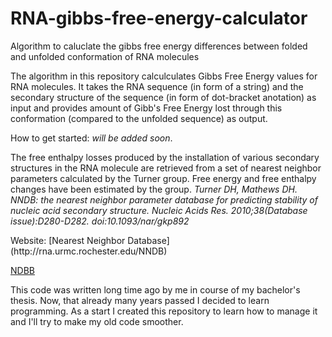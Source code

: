 # RNA-gibbs-free-energy-calculator
Algorithm to caluclate the gibbs free energy differences between folded and unfolded conformation of RNA molecules


The algorithm in this repository calculculates Gibbs Free Energy values for RNA molecules. 
It takes the RNA sequence (in form of a string) and the secondary structure of the sequence (in form of dot-bracket anotation) as input and provides amount of Gibb's Free Energy lost through this conformation (compared to the unfolded sequence) as output. 

How to get started: *will be added soon*.

The free enthalpy losses produced by the installation of various secondary structures in the RNA molecule are retrieved from a set of nearest neighbor parameters calculated by the Turner group. Free energy and free enthalpy changes have been estimated by the group. 
*Turner DH, Mathews DH. NNDB: the nearest neighbor parameter database for predicting stability of nucleic acid secondary structure. Nucleic Acids Res. 2010;38(Database issue):D280-D282. doi:10.1093/nar/gkp892*
<p>Website: [Nearest Neighbor Database](http://rna.urmc.rochester.edu/NNDB)</p>

[NDBB](http://rna.urmc.rochester.edu/NNDB/)

This code was written long time ago by me in course of my bachelor's thesis. Now, that already many years passed I decided to learn programming. As a start I created this repository to learn how to manage it and I'll try to make my old code smoother. 
